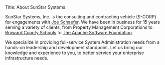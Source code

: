 Title: About SunStar Systems

SunStar Systems, Inc. is the consulting and contracting vehicle (S-CORP) for
engagements with [Joe Schaefer](/contact).  We have been in business for 15
years serving a variety of clients, from Property Management Corporations to
[Broward County Schools](http://www.browardschools.com/) to
[The Apache Software Foundation](http://www.apache.org/).

We specialize in providing full-service System Administration needs
from a hands-on leadership and development standpoint.  Let us bring our knowledge
and experience to you, to better service your enterprise infrastructure needs.
